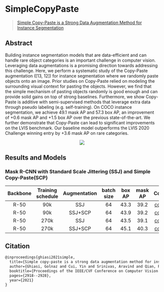 # SimpleCopyPaste

> [Simple Copy-Paste is a Strong Data Augmentation Method for Instance Segmentation](https://arxiv.org/abs/2012.07177)

<!-- [ALGORITHM] -->

## Abstract

Building instance segmentation models that are data-efficient and can handle rare object categories is an important challenge in computer vision. Leveraging data augmentations is a promising direction towards addressing this challenge. Here, we perform a systematic study of the Copy-Paste augmentation ([13, 12]) for instance segmentation where we randomly paste objects onto an image. Prior studies on Copy-Paste relied on modeling the surrounding visual context for pasting the objects. However, we find that the simple mechanism of pasting objects randomly is good enough and can provide solid gains on top of strong baselines. Furthermore, we show Copy-Paste is additive with semi-supervised methods that leverage extra data through pseudo labeling (e.g. self-training). On COCO instance segmentation, we achieve 49.1 mask AP and 57.3 box AP, an improvement of +0.6 mask AP and +1.5 box AP over the previous state-of-the-art. We further demonstrate that Copy-Paste can lead to significant improvements on the LVIS benchmark. Our baseline model outperforms the LVIS 2020 Challenge winning entry by +3.6 mask AP on rare categories.

<div align=center>
<img src="https://user-images.githubusercontent.com/40661020/161843866-c5b769da-58b2-4c1f-8078-db4a4ded3881.png"/>
</div>

## Results and Models

### Mask R-CNN with Standard Scale Jittering (SSJ) and Simple Copy-Paste(SCP)


| Backbone | Training schedule | Augmentation | batch size | box AP | mask AP |                                                                       Config                                                                        |
|:--------:|:-----------------:|:------------:|:----------:|:------:|:-------:|:---------------------------------------------------------------------------------------------------------------------------------------------------:|
|   R-50   |        90k        |     SSJ      |    64     |  43.3  |  39.2   |   [config](https://github.com/open-mmlab/mmdetection/blob/master/configs/simplecopypaste/mask_rcnn_r50_fpn_syncbn-all_rpn-2conv_ssj_90k_coco.py)    |
|   R-50   |        90k        |   SSJ+SCP    |    64     |  43.9  |  39.2   | [config](https://github.com/open-mmlab/mmdetection/blob/master/configs/simplecopypaste/mask_rcnn_r50_fpn_syncbn-all_rpn-2conv_ssj_scp_90k_coco.py)  |
|   R-50   |       270k        |     SSJ      |    64     |  43.5  |  39.1   |   [config](https://github.com/open-mmlab/mmdetection/blob/master/configs/simplecopypaste/mask_rcnn_r50_fpn_syncbn-all_rpn-2conv_ssj_270k_coco.py)   |
|   R-50   |       270k        |   SSJ+SCP    |    64     |  45.1  |  40.3   | [config](https://github.com/open-mmlab/mmdetection/blob/master/configs/simplecopypaste/mask_rcnn_r50_fpn_syncbn-all_rpn-2conv_ssj_scp_270k_coco.py) |

## Citation

```latex
@inproceedings{ghiasi2021simple,
  title={Simple copy-paste is a strong data augmentation method for instance segmentation},
  author={Ghiasi, Golnaz and Cui, Yin and Srinivas, Aravind and Qian, Rui and Lin, Tsung-Yi and Cubuk, Ekin D and Le, Quoc V and Zoph, Barret},
  booktitle={Proceedings of the IEEE/CVF Conference on Computer Vision and Pattern Recognition},
  pages={2918--2928},
  year={2021}
}
```
